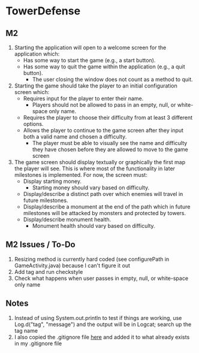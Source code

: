 # TowerDefense

## M2
1. Starting the application will open to a welcome screen for the application which:
    * Has some way to start the game (e.g., a start button).
    * Has some way to quit the game within the application (e.g., a quit button).
        * The user closing the window does not count as a method to quit.
2. Starting the game should take the player to an initial configuration screen which:
    * Requires input for the player to enter their name.
        * Players should not be allowed to pass in an empty, null, or white-space only name.
    * Requires the player to choose their difficulty from at least 3 different options.
    * Allows the player to continue to the game screen after they input both a valid name and chosen
    a difficulty.
        * The player must be able to visually see the name and difficulty they have chosen before
        they are allowed to move to the game screen
3. The game screen should display textually or graphically the first map the player will see. This
is where most of the functionality in later milestones is implemented. For now, the screen must:
    * Display starting money.
        * Starting money should vary based on difficulty.
    * Display/describe a distinct path over which enemies will travel in future milestones.
    * Display/describe a monument at the end of the path which in future milestones will be attacked
    by monsters and protected by towers.
    * Display/describe monument health.
        * Monument health should vary based on difficulty.

## M2 Issues / To-Do
1. Resizing method is currently hard coded (see configurePath in GameActivity.java) because I can't figure it out
2. Add tag and run checkstyle
3. Check what happens when user passes in empty, null, or white-space only name

## Notes
1. Instead of using System.out.println to test if things are working, use Log.d("tag", "message")
and the output will be in Logcat; search up the tag name
2. I also copied the .gitignore file [here](https://github.gatech.edu/gtobdes/M1_Android/blob/master/.gitignore)
and added it to what already exists in my .gitignore file